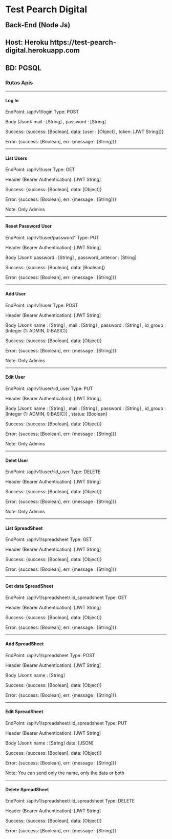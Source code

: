 <h1><b>Test Pearch Digital</b></h1>

<h2 style="margin-top: 15px;">Back-End (Node Js)</h2>
<h2>Host: Heroku https://test-pearch-digital.herokuapp.com</h2>
<h2>BD: PGSQL</h2>


<h3>Rutas Apis</h3>

<hr>
<h4>Log In</h4>
<span>EndPoint: /api/v1/login</span>
<span>Type: POST</span>
<p>Body (Json): mail : [String] , password : [String] </p>
<p>Success: {success: [Boolean], data: {user : [Object] , token: [JWT String]}}</p>
<p>Error: {success: [Boolean], err: {message : [String]}}</p>

<hr>
<h4>List Users</h4>
<span>EndPoint: /api/v1/user</span>
<span>Type: GET</span>
<p>Header (Bearer Authentication): [JWT String]</p>
<p>Success: {success: [Boolean], data: [Object]}</p>
<p>Error: {success: [Boolean], err: {message : [String]}}</p>
<p>Note: Only Admins</p>

<hr>
<h4>Reset Password User</h4>
<span>EndPoint: /api/v1/user/password"</span>
<span>Type: PUT</span>
<p>Header (Bearer Authentication): [JWT String]</p>
<p>Body (Json): password : [String] , password_anterior : [String] </p>
<p>Success: {success: [Boolean], data: [Boolean]}</p>
<p>Error: {success: [Boolean], err: {message : [String]}}</p>

<hr>
<h4>Add User</h4>
<span>EndPoint: /api/v1/user</span>
<span>Type: POST</span>
<p>Header (Bearer Authentication): [JWT String]</p>
<p>Body (Json): name : [String] , mail : [String] , password : [String] , id_group : [Integer (1: ADMIN, 0:BASIC)]</p>
<p>Success: {success: [Boolean], data: [Object]}</p>
<p>Error: {success: [Boolean], err: {message : [String]}}</p>
<p>Note: Only Admins</p>

<hr>
<h4>Edit User</h4>
<span>EndPoint: /api/v1/user/:id_user</span>
<span>Type: PUT</span>
<p>Header (Bearer Authentication): [JWT String]</p>
<p>Body (Json): name : [String] , mail : [String] , password : [String] , id_group : [Integer (1: ADMIN, 0:BASIC)] , status: [Boolean]</p>
<p>Success: {success: [Boolean], data: [Object]}</p>
<p>Error: {success: [Boolean], err: {message : [String]}}</p>
<p>Note: Only Admins</p>

<hr>
<h4>Delet User</h4>
<span>EndPoint: /api/v1/user/:id_user</span>
<span>Type: DELETE</span>
<p>Header (Bearer Authentication): [JWT String]</p>
<p>Success: {success: [Boolean], data: [Object]}</p>
<p>Error: {success: [Boolean], err: {message : [String]}}</p>
<p>Note: Only Admins</p>


<hr>
<h4>List SpreadSheet</h4>
<span>EndPoint: /api/v1/spreadsheet</span>
<span>Type: GET</span>
<p>Header (Bearer Authentication): [JWT String]</p>
<p>Success: {success: [Boolean], data: [Object]}</p>
<p>Error: {success: [Boolean], err: {message : [String]}}</p>

<hr>
<h4>Get data SpreadSheet</h4>
<span>EndPoint: /api/v1/spreadsheet/:id_spreadsheet</span>
<span>Type: GET</span>
<p>Header (Bearer Authentication): [JWT String]</p>
<p>Success: {success: [Boolean], data: [Object]}</p>
<p>Error: {success: [Boolean], err: {message : [String]}}</p>

<hr>
<h4>Add SpreadSheet</h4>
<span>EndPoint: /api/v1/spreadsheet</span>
<span>Type: POST</span>
<p>Header (Bearer Authentication): [JWT String]</p>
<p>Body (Json): name : [String]</p>
<p>Success: {success: [Boolean], data: [Object]}</p>
<p>Error: {success: [Boolean], err: {message : [String]}}</p>

<hr>
<h4>Edit SpreadSheet</h4>
<span>EndPoint: /api/v1/spreadsheet/:id_spreadsheet</span>
<span>Type: PUT</span>
<p>Header (Bearer Authentication): [JWT String]</p>
<p>Body (Json): name : [String] data: [JSON]</p>
<p>Success: {success: [Boolean], data: [Object]}</p>
<p>Error: {success: [Boolean], err: {message : [String]}}</p>
<p>Note: You can send only the name, only the data or both</p>

<hr>
<h4>Delete SpreadSheet</h4>
<span>EndPoint: /api/v1/spreadsheet/:id_spreadsheet</span>
<span>Type: DELETE</span>
<p>Header (Bearer Authentication): [JWT String]</p>
<p>Success: {success: [Boolean], data: [Object]}</p>
<p>Error: {success: [Boolean], err: {message : [String]}}</p>